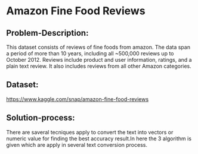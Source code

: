 # Amazon Fine Food Reviews


## Problem-Description:

This dataset consists of reviews of fine foods from amazon. The data span a period of more than 10 years, including all ~500,000 reviews up to October 2012. Reviews include product and user information, ratings, and a plain text review. It also includes reviews from all other Amazon categories.


## Dataset:

https://www.kaggle.com/snap/amazon-fine-food-reviews


## Solution-process:

There are saveral tecniques apply to convert the text into vectors or numeric value for finding the best accuracy result.In here the 3 algorithm is given which are apply in several text conversion process.

